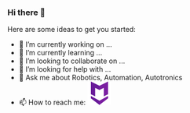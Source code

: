 ### Hi there 👋

Here are some ideas to get you started:

- 🔭 I’m currently working on ...
- 🌱 I’m currently learning ...
- 👯 I’m looking to collaborate on ...
- 🤔 I’m looking for help with ...
- 💬 Ask me about Robotics, Automation, Autotronics 
- 📫 How to reach me: 
![logo](https://github.com/adam-p/markdown-here/raw/master/src/common/images/icon48.png)


